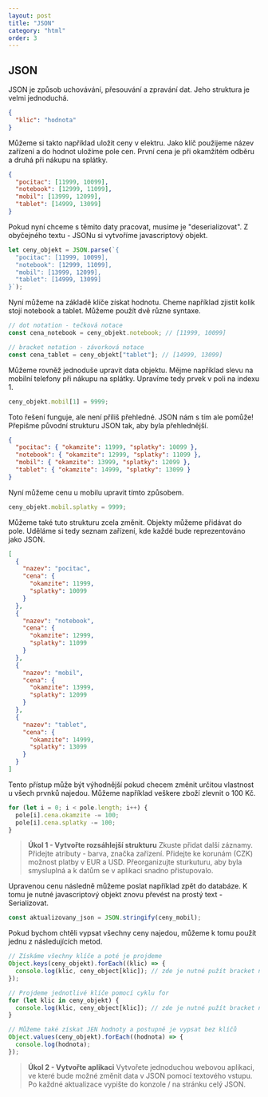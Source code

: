 ```yaml
---
layout: post
title: "JSON"
category: "html"
order: 3
---
```


## JSON

JSON je způsob uchovávání, přesouvání a zpravání dat. Jeho struktura je velmi jednoduchá.

```json
{
  "klic": "hodnota"
}
```

Můžeme si takto například uložit ceny v elektru. Jako klíč použijeme název zařízení a do hodnot uložíme pole cen. První cena je při okamžitém odběru a druhá při nákupu na splátky.

```json
{
  "pocitac": [11999, 10099],
  "notebook": [12999, 11099],
  "mobil": [13999, 12099],
  "tablet": [14999, 13099]
}
```

Pokud nyní chceme s těmito daty pracovat, musíme je "deserializovat". Z obyčejného textu - JSONu si vytvoříme javascriptový objekt.

```js
let ceny_objekt = JSON.parse(`{
  "pocitac": [11999, 10099],
  "notebook": [12999, 11099],
  "mobil": [13999, 12099],
  "tablet": [14999, 13099]
}`);
```

Nyní můžeme na základě klíče získat hodnotu. Cheme například zjistit kolik stojí notebook a tablet. Můžeme použít dvě různe syntaxe.

```js
// dot notation - tečková notace
const cena_notebook = ceny_objekt.notebook; // [11999, 10099]

// bracket notation - závorková notace
const cena_tablet = ceny_objekt["tablet"]; // [14999, 13099]
```

Můžeme rovněž jednoduše upravit data objektu. Mějme například slevu na mobilní telefony při nákupu na splátky. Upravíme tedy prvek v poli na indexu 1.

```js
ceny_objekt.mobil[1] = 9999;
```

Toto řešení funguje, ale není příliš přehledné. JSON nám s tím ale pomůže! Přepišme původní strukturu JSON tak, aby byla přehlednější.

```json
{
  "pocitac": { "okamzite": 11999, "splatky": 10099 },
  "notebook": { "okamzite": 12999, "splatky": 11099 },
  "mobil": { "okamzite": 13999, "splatky": 12099 },
  "tablet": { "okamzite": 14999, "splatky": 13099 }
}
```

Nyní můžeme cenu u mobilu upravit tímto způsobem.

```js
ceny_objekt.mobil.splatky = 9999;
```

Můžeme také tuto strukturu zcela změnit. Objekty můžeme přidávat do pole. Uděláme si tedy seznam zařízení, kde každé bude reprezentováno jako JSON.

```json
[
  {
    "nazev": "pocitac",
    "cena": {
      "okamzite": 11999,
      "splatky": 10099
    }
  },
  {
    "nazev": "notebook",
    "cena": {
      "okamzite": 12999,
      "splatky": 11099
    }
  },
  {
    "nazev": "mobil",
    "cena": {
      "okamzite": 13999,
      "splatky": 12099
    }
  },
  {
    "nazev": "tablet",
    "cena": {
      "okamzite": 14999,
      "splatky": 13099
    }
  }
]
```

Tento přístup může být výhodnější pokud checem změnit určitou vlastnost u všech prvnků najedou. Můžeme například veškere zboží zlevnit o 100 Kč.

```js
for (let i = 0; i < pole.length; i++) {
  pole[i].cena.okamzite -= 100;
  pole[i].cena.splatky -= 100;
}
```

> **Úkol 1 - Vytvořte rozsáhlejší strukturu**
> Zkuste přidat další záznamy. Přidejte atributy - barva, značka zařízení. Přidejte ke korunám (CZK) možnost platby v EUR a USD. Přeorganizujte sturkuturu, aby byla smysluplná a k datům se v aplikaci snadno přistupovalo.

Upravenou cenu následně můžeme poslat například zpět do databáze. K tomu je nutné javascriptový objekt znovu převést na prostý text - Serializovat.

```js
const aktualizovany_json = JSON.stringify(ceny_mobil);
```

Pokud bychom chtěli vypsat všechny ceny najedou, můžeme k tomu použít jednu z následujících metod.

```js
// Získáme všechny klíče a poté je projdeme
Object.keys(ceny_objekt).forEach((klic) => {
  console.log(klic, ceny_object[klic]); // zde je nutné pužít bracket notation
});

// Projdeme jednotlivé klíče pomocí cyklu for
for (let klic in ceny_objekt) {
  console.log(klic, ceny_object[klic]); // zde je nutné pužít bracket notation
}

// Můžeme také získat JEN hodnoty a postupně je vypsat bez klíčů
Object.values(ceny_objekt).forEach((hodnota) => {
  console.log(hodnota);
});
```

> **Úkol 2 - Vytvořte aplikaci**
> Vytvořete jednoduchou webovou aplikaci, ve které bude možné změnit data v JSON pomocí textového vstupu. Po každné aktualizace vypište do konzole / na stránku celý JSON.
